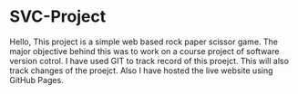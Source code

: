 # SVC-Project
Hello, This project is a simple web based rock paper scissor game. The major objective behind this was to work on a course project of software version cotrol. I have used GIT to track record of this proejct. This will also track changes of the proejct. Also I have hosted the live website using GitHub Pages. 